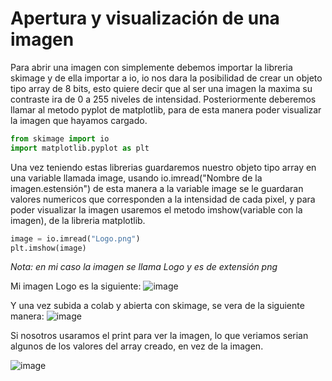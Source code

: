 # Apertura y visualización de una imagen
Para abrir una imagen con simplemente debemos importar la libreria skimage y de ella importar a io, io nos dara la posibilidad de crear un objeto tipo array de 8 bits, esto quiere 
decir que al ser una imagen la maxima su contraste ira de 0 a 255 niveles de intensidad. Posteriormente deberemos llamar al metodo pyplot de matplotlib, para de esta manera poder
visualizar la imagen que hayamos cargado.

```python
from skimage import io
import matplotlib.pyplot as plt
```
Una vez teniendo estas librerias guardaremos nuestro objeto tipo array en una variable llamada image, usando io.imread("Nombre de la imagen.estensión") de esta manera a la variable image se le guardaran valores numericos que corresponden a la intensidad de cada pixel, y para poder visualizar la imagen usaremos el metodo imshow(variable con la imagen), de la libreria matplotlib.


```python
image = io.imread("Logo.png") 
plt.imshow(image)
```

*Nota: en mi caso la imagen se llama Logo y es de extensión png*

Mi imagen Logo es la siguiente: ![image](https://user-images.githubusercontent.com/98423341/153920229-492560d7-4199-4f37-8bc8-0a7062cf9e47.png)

Y una vez subida a colab y abierta con skimage, se vera de la siguiente manera:
![image](https://user-images.githubusercontent.com/98423341/153920342-9ba94956-5fd3-4b07-9ad3-594629e5e5c3.png)

Si nosotros usaramos el print para ver la imagen, lo que veriamos serian algunos de los valores del array creado, en vez de la imagen.

![image](https://user-images.githubusercontent.com/98423341/153922397-d197c865-a023-4b76-92f0-955d9ea4da21.png)

